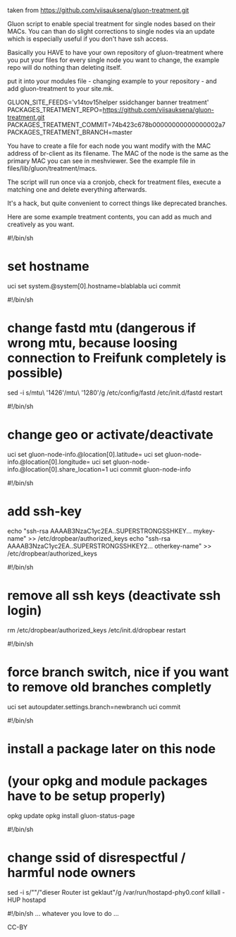 taken from https://github.com/viisauksena/gluon-treatment.git

Gluon script to enable special treatment for single nodes based on their MACs. You can than do slight corrections to single nodes via an update which is especially useful if you don't have ssh access.

Basically you HAVE to have your own repository of gluon-treatment where you put your files for every single node you want to change, the example repo will do nothing than deleting itself.

put it into your modules file - changing example to your repository - and add gluon-treatment to your site.mk.

GLUON_SITE_FEEDS='v14tov15helper ssidchanger banner treatment'
PACKAGES_TREATMENT_REPO=https://github.com/viisauksena/gluon-treatment.git
PACKAGES_TREATMENT_COMMIT=74b423c678b00000000000000002a7
PACKAGES_TREATMENT_BRANCH=master

You have to create a file for each node you want modify with the MAC address of br-client as its filename. The MAC of the node is the same as the primary MAC you can see in meshviewer. See the example file in files/lib/gluon/treatment/macs.

The script will run once via a cronjob, check for treatment files, execute a matching one and delete everything afterwards.

It's a hack, but quite convenient to correct things like deprecated branches.

Here are some example treatment contents, you can add as much and creatively as you want.

#!/bin/sh
# set hostname
uci set system.@system[0].hostname=blablabla
uci commit

#!/bin/sh
# change fastd mtu (dangerous if wrong mtu, because loosing connection to Freifunk completely is possible)
sed -i s/mtu\ \'1426\'/mtu\ \'1280\'/g /etc/config/fastd
/etc/init.d/fastd restart

#!/bin/sh
# change geo or activate/deactivate
uci set gluon-node-info.@location[0].latitude=<LAT>
uci set gluon-node-info.@location[0].longitude=<LONG>
uci set gluon-node-info.@location[0].share_location=1
uci commit gluon-node-info

#!/bin/sh
# add ssh-key 
echo "ssh-rsa AAAAB3NzaC1yc2EA..SUPERSTRONGSSHKEY... mykey-name" >> /etc/dropbear/authorized_keys
echo "ssh-rsa AAAAB3NzaC1yc2EA..SUPERSTRONGSSHKEY2... otherkey-name" >> /etc/dropbear/authorized_keys

#!/bin/sh
# remove all ssh keys (deactivate ssh login)
rm /etc/dropbear/authorized_keys
/etc/init.d/dropbear restart

#!/bin/sh
# force branch switch, nice if you want to remove old branches completly
uci set autoupdater.settings.branch=newbranch
uci commit

#!/bin/sh
# install a package later on this node
# (your opkg and module packages have to be setup properly)
opkg update
opkg install gluon-status-page

#!/bin/sh
# change ssid of disrespectful / harmful node owners
sed -i s/"<ssid>"/"dieser Router ist geklaut"/g /var/run/hostapd-phy0.conf
killall -HUP hostapd

#!/bin/sh
... whatever you love to do ...

CC-BY
